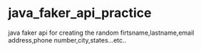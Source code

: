 # java_faker_api_practice
java faker api for creating the random firtsname,lastname,email address,phone number,city,states...etc..
